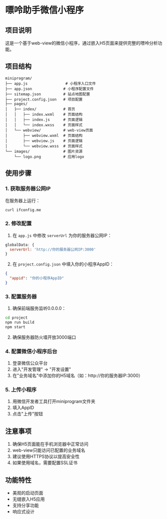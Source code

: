 # 嘌呤助手微信小程序

## 项目说明

这是一个基于web-view的微信小程序，通过嵌入H5页面来提供完整的嘌呤分析功能。

## 项目结构

```
miniprogram/
├── app.js                 # 小程序入口文件
├── app.json              # 小程序配置文件
├── sitemap.json          # 站点地图配置
├── project.config.json   # 项目配置
├── pages/
│   ├── index/            # 首页
│   │   ├── index.wxml    # 页面结构
│   │   ├── index.js      # 页面逻辑
│   │   └── index.wxss    # 页面样式
│   └── webview/          # web-view页面
│       ├── webview.wxml  # 页面结构
│       ├── webview.js    # 页面逻辑
│       └── webview.wxss  # 页面样式
└── images/               # 图片资源
    └── logo.png          # 应用logo
```

## 使用步骤

### 1. 获取服务器公网IP

在服务器上运行：
```bash
curl ifconfig.me
```

### 2. 修改配置

1. 在 `app.js` 中修改 `serverUrl` 为你的服务器公网IP：
```javascript
globalData: {
  serverUrl: 'http://你的服务器公网IP:3000'
}
```

2. 在 `project.config.json` 中填入你的小程序AppID：
```json
{
  "appid": "你的小程序AppID"
}
```

### 3. 配置服务器

1. 确保前端服务监听0.0.0.0：
```bash
cd project
npm run build
npm start
```

2. 确保服务器防火墙开放3000端口

### 4. 配置微信小程序后台

1. 登录微信公众平台
2. 进入"开发管理" -> "开发设置"
3. 在"业务域名"中添加你的H5域名（如：http://你的服务器IP:3000）

### 5. 上传小程序

1. 用微信开发者工具打开miniprogram文件夹
2. 填入AppID
3. 点击"上传"按钮

## 注意事项

1. 确保H5页面能在手机浏览器中正常访问
2. web-view只能访问已配置的业务域名
3. 建议使用HTTPS协议以提高安全性
4. 如果使用域名，需要配置SSL证书

## 功能特性

- 美观的启动页面
- 无缝嵌入H5应用
- 支持分享功能
- 响应式设计 